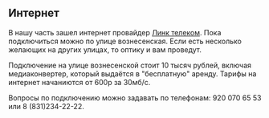 ## Интернет

В нашу часть зашел интернет провайдер [Линк телеком](https://lt-nn.net/). Пока подключиться можно по улице вознесенская. Если есть несколько желающих на других улицах, то оптику и вам проведут. 

Подключение на улице вознесенской стоит 10 тысяч рублей, включая медиаконвертер, который выдаётся в "бесплатную" аренду.
Тарифы на интернет начаниются от 600р за 30мб/с.

Вопросы по подключению можно задавать по телефонам: 920 070 65 53 или 8 (831)234-22-22.
